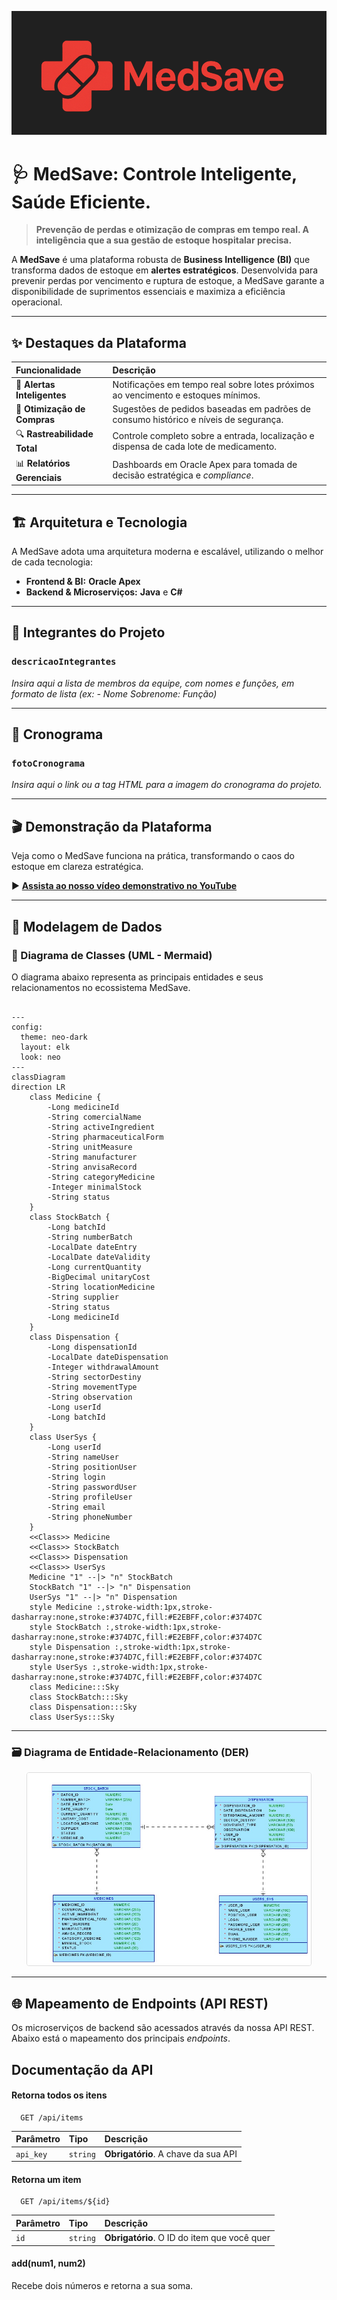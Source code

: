 ![Diagrama DER MedSave](images/logo.png)

# 🩺 MedSave: Controle Inteligente, Saúde Eficiente.

> **Prevenção de perdas e otimização de compras em tempo real. A inteligência que a sua gestão de estoque hospitalar precisa.**

A **MedSave** é uma plataforma robusta de **Business Intelligence (BI)** que transforma dados de estoque em **alertes estratégicos**. Desenvolvida para prevenir perdas por vencimento e ruptura de estoque, a MedSave garante a disponibilidade de suprimentos essenciais e maximiza a eficiência operacional.

---

## ✨ Destaques da Plataforma

| Funcionalidade | Descrição |
| :--- | :--- |
| 🚨 **Alertas Inteligentes** | Notificações em tempo real sobre lotes próximos ao vencimento e estoques mínimos. |
| 💸 **Otimização de Compras** | Sugestões de pedidos baseadas em padrões de consumo histórico e níveis de segurança. |
| 🔍 **Rastreabilidade Total** | Controle completo sobre a entrada, localização e dispensa de cada lote de medicamento. |
| 📊 **Relatórios Gerenciais** | Dashboards em Oracle Apex para tomada de decisão estratégica e *compliance*. |

---

## 🏗️ Arquitetura e Tecnologia

A MedSave adota uma arquitetura moderna e escalável, utilizando o melhor de cada tecnologia:

* **Frontend & BI:** **Oracle Apex**
* **Backend & Microserviços:** **Java** e **C#**

---

## 🤝 Integrantes do Projeto

### `descricaoIntegrantes`

*Insira aqui a lista de membros da equipe, com nomes e funções, em formato de lista (ex: - Nome Sobrenome: Função)*

---

## 📅 Cronograma

### `fotoCronograma`

*Insira aqui o link ou a tag HTML para a imagem do cronograma do projeto.*

---

## 🎬 Demonstração da Plataforma

Veja como o MedSave funciona na prática, transformando o caos do estoque em clareza estratégica.

▶️ [**Assista ao nosso vídeo demonstrativo no YouTube**](linkDoVideoYt)

---

## 📐 Modelagem de Dados

### 🎨 Diagrama de Classes (UML - Mermaid)

O diagrama abaixo representa as principais entidades e seus relacionamentos no ecossistema MedSave.

```mermaid

---
config:
  theme: neo-dark
  layout: elk
  look: neo
---
classDiagram
direction LR
    class Medicine {
	    -Long medicineId
	    -String comercialName
	    -String activeIngredient
	    -String pharmaceuticalForm
	    -String unitMeasure
	    -String manufacturer
	    -String anvisaRecord
	    -String categoryMedicine
	    -Integer minimalStock
	    -String status
    }
    class StockBatch {
	    -Long batchId
	    -String numberBatch
	    -LocalDate dateEntry
	    -LocalDate dateValidity
	    -Long currentQuantity
	    -BigDecimal unitaryCost
	    -String locationMedicine
	    -String supplier
	    -String status
	    -Long medicineId
    }
    class Dispensation {
	    -Long dispensationId
	    -LocalDate dateDispensation
	    -Integer withdrawalAmount
	    -String sectorDestiny
	    -String movementType
	    -String observation
	    -Long userId
	    -Long batchId
    }
    class UserSys {
	    -Long userId
	    -String nameUser
	    -String positionUser
	    -String login
	    -String passwordUser
	    -String profileUser
	    -String email
	    -String phoneNumber
    }
	<<Class>> Medicine
	<<Class>> StockBatch
	<<Class>> Dispensation
	<<Class>> UserSys
    Medicine "1" --|> "n" StockBatch
    StockBatch "1" --|> "n" Dispensation
    UserSys "1" --|> "n" Dispensation
	style Medicine :,stroke-width:1px,stroke-dasharray:none,stroke:#374D7C,fill:#E2EBFF,color:#374D7C
	style StockBatch :,stroke-width:1px,stroke-dasharray:none,stroke:#374D7C,fill:#E2EBFF,color:#374D7C
	style Dispensation :,stroke-width:1px,stroke-dasharray:none,stroke:#374D7C,fill:#E2EBFF,color:#374D7C
	style UserSys :,stroke-width:1px,stroke-dasharray:none,stroke:#374D7C,fill:#E2EBFF,color:#374D7C
	class Medicine:::Sky
	class StockBatch:::Sky
	class Dispensation:::Sky
	class UserSys:::Sky
```

---

### 🗃️ Diagrama de Entidade-Relacionamento (DER)

<div align="center">
  <img src="images/der.jpg" alt="Cronograma do Projeto MedSave" style="max-width: 90%; border: 1px solid #ddd; border-radius: 4px;">
</div>

---

## 🌐 Mapeamento de Endpoints (API REST)

Os microserviços de backend são acessados através da nossa API REST. Abaixo está o mapeamento dos principais *endpoints*.


## Documentação da API

#### Retorna todos os itens

```http
  GET /api/items
```

| Parâmetro   | Tipo       | Descrição                           |
| :---------- | :--------- | :---------------------------------- |
| `api_key` | `string` | **Obrigatório**. A chave da sua API |

#### Retorna um item

```http
  GET /api/items/${id}
```

| Parâmetro   | Tipo       | Descrição                                   |
| :---------- | :--------- | :------------------------------------------ |
| `id`      | `string` | **Obrigatório**. O ID do item que você quer |

#### add(num1, num2)

Recebe dois números e retorna a sua soma.


